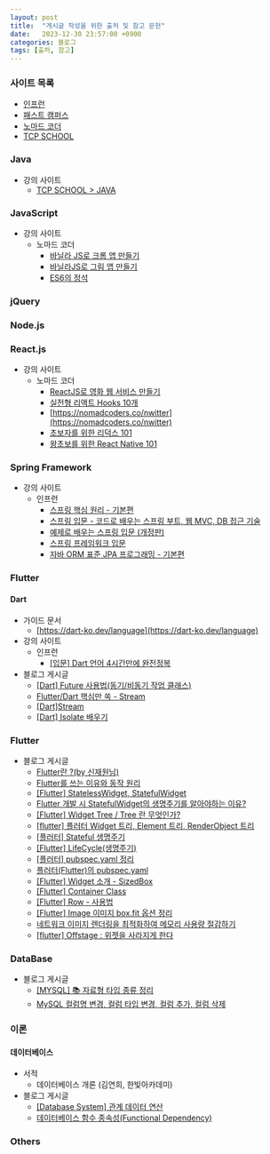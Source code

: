 ```yaml
---
layout: post
title:  "게시글 작성을 위한 출처 및 참고 문헌"
date:   2023-12-30 23:57:00 +0900
categories: 블로그
tags: [출처, 참고]
---
```


### 사이트 목록

- [인프런](https://www.inflearn.com/)
- [패스트 캠퍼스](https://fastcampus.co.kr/)
- [노마드 코더](https://nomadcoders.co/)
- [TCP SCHOOL](https://www.tcpschool.com/)

### Java

- 강의 사이트
    - [TCP SCHOOL > JAVA](https://www.tcpschool.com/java/intro)

### JavaScript

- 강의 사이트
    - 노마드 코더
        - [바닐라 JS로 크롬 앱 만들기](https://nomadcoders.co/javascript-for-beginners)
        - [바닐라JS로 그림 앱 만들기](https://nomadcoders.co/javascript-for-beginners-2)
        - [ES6의 정석](https://nomadcoders.co/es6-once-and-for-all)

### jQuery

### Node.js

### React.js

- 강의 사이트
    - 노마드 코더
        - [ReactJS로 영화 웹 서비스 만들기](https://nomadcoders.co/react-for-beginners)
        - [실전형 리액트 Hooks 10개](https://nomadcoders.co/react-hooks-introduction)
        - [https://nomadcoders.co/nwitter](https://nomadcoders.co/nwitter)
        - [초보자를 위한 리덕스 101](https://nomadcoders.co/redux-for-beginners)
        - [왕초보를 위한 React Native 101](https://nomadcoders.co/react-native-for-beginners)

### Spring Framework

- 강의 사이트
    - 인프런
        - [스프링 핵심 원리 - 기본편](https://www.inflearn.com/course/%EC%8A%A4%ED%94%84%EB%A7%81-%ED%95%B5%EC%8B%AC-%EC%9B%90%EB%A6%AC-%EA%B8%B0%EB%B3%B8%ED%8E%B8)
        - [스프링 입문 - 코드로 배우는 스프링 부트, 웹 MVC, DB 접근 기술](https://www.inflearn.com/course/%EC%8A%A4%ED%94%84%EB%A7%81-%EC%9E%85%EB%AC%B8-%EC%8A%A4%ED%94%84%EB%A7%81%EB%B6%80%ED%8A%B8)
        - [예제로 배우는 스프링 입문 (개정판)](https://www.inflearn.com/course/spring_revised_edition)
        - [스프링 프레임워크 입문](https://www.inflearn.com/course/spring)
        - [자바 ORM 표준 JPA 프로그래밍 - 기본편](https://www.inflearn.com/course/ORM-JPA-Basic)

### Flutter

#### Dart

- 가이드 문서
    - [https://dart-ko.dev/language](https://dart-ko.dev/language)
- 강의 사이트
    - 인프런
        - [[입문] Dart 언어 4시간만에 완전정복](https://www.inflearn.com/course/dart-%EC%96%B8%EC%96%B4-%EC%9E%85%EB%AC%B8)
- 블로그 게시글
    - [[Dart] Future 사용법(동기/비동기 작업 클래스)](https://jinhan38.com/151)
    - [Flutter/Dart 핵심만 쏙 - Stream](https://hack-up-busan.github.io/dart/Stream/)
    - [[Dart]Stream](https://velog.io/@steadygo247/FlutterStream)
    - [[Dart] Isolate 배우기](https://lucky516.tistory.com/85)

### Flutter

- 블로그 게시글
    - [Flutter란 ?(by 신재원님)](https://medium.com/twolinecode/flutter%EB%9E%80-by-%EC%8B%A0%EC%9E%AC%EC%9B%90%EB%8B%98-888a4c472753)
    - [Flutter를 쓰는 이유와 동작 원리](https://velog.io/@okko8522/Flutter%EB%A5%BC-%EC%93%B0%EB%8A%94-%EC%9D%B4%EC%9C%A0%EC%99%80-%EB%8F%99%EC%9E%91-%EC%9B%90%EB%A6%AC#flutter%EA%B0%80-%EC%8B%A4%ED%96%89%EB%90%98%EB%8A%94-%EA%B3%BC%EC%A0%95)
    - [[Flutter] StatelessWidget, StatefulWidget](https://velog.io/@dosilv/Flutter-StatelessWidget-StatefulWidget)
    - [Flutter 개발 시 StatefulWidget의 생명주기를 알아야하는 이유?](https://devocean.sk.com/blog/techBoardDetail.do?ID=165205&boardType=techBlog)
    - [[Flutter]  Widget Tree / Tree 란 무엇인가?](https://jutole.tistory.com/70#Widget%20Tree-1)
    - [[flutter] 플러터 Widget 트리, Element 트리, RenderObject 트리](https://fronquarry.tistory.com/19)
    - [[플러터] Stateful 생명주기](https://landroid.tistory.com/9)
    - [[Flutter] LifeCycle(생명주기)](https://velog.io/@realryankim/Flutter-LifeCycle%EC%83%9D%EB%AA%85%EC%A3%BC%EA%B8%B0#stateful-widget)
    - [[플러터] pubspec.yaml 정리](https://landroid.tistory.com/11)
    - [플러터(Flutter)의 pubspec.yaml](https://changjoopark.medium.com/%ED%94%8C%EB%9F%AC%ED%84%B0-flutter-%EC%9D%98-pubspec-yaml-ffa40b26296a)
    - [[Flutter] Widget 소개 - SizedBox](https://origogi.github.io/flutter/SizedBox/)
    - [[Flutter] Container Class](https://ahang.tistory.com/10)
    - [[Flutter] Row - 사용법](https://jinhan38.com/129)
    - [[Flutter] Image 이미지 box.fit 옵션 정리](https://devmg.tistory.com/181)
    - [네트워크 이미지 렌더링을 최적화하여 메모리 사용량 절감하기](https://velog.io/@ximya_hf/optimizing-network-image-rendering-in-flutter)
    - [[flutter] Offstage : 위젯을 사라지게 한다](https://velog.io/@iamhch/flutter-Offstage-%EC%9C%84%EC%A0%AF%EC%9D%84-%EC%82%AC%EB%9D%BC%EC%A7%80%EA%B2%8C-%ED%95%9C%EB%8B%A4)

### DataBase

- 블로그 게시글
    - [[MYSQL] 📚 자료형 타입 종류 정리](https://inpa.tistory.com/entry/MYSQL-%F0%9F%93%9A-%EC%9E%90%EB%A3%8C%ED%98%95-%ED%83%80%EC%9E%85-%EC%A2%85%EB%A5%98-%EC%A0%95%EB%A6%AC)
    - [MySQL 컬럼명 변경, 컬럼 타입 변경, 컬럼 추가, 컬럼 삭제](https://juyoung-1008.tistory.com/17)

### 이론

#### 데이터베이스

- 서적
    - 데이터베이스 개론 (김연희, 한빛아카데미)
- 블로그 게시글
    - [[Database System] 관계 데이터 연산](https://velog.io/@hylee/DB-%EA%B4%80%EA%B3%84-%EB%8D%B0%EC%9D%B4%ED%84%B0-%EC%97%B0%EC%82%B0#%EC%9D%BC%EB%B0%98-%EC%A7%91%ED%95%9C-%EC%97%B0%EC%82%B0%EC%9E%90)
    - [데이터베이스 함수 종속성(Functional Dependency)](https://velog.io/@busybean3/%EB%8D%B0%EC%9D%B4%ED%84%B0%EB%B2%A0%EC%9D%B4%EC%8A%A4-%ED%95%A8%EC%88%98-%EC%A2%85%EC%86%8D%EC%84%B1Functional-Dependency#5-%EB%8B%A4%EC%A4%91%EA%B0%92-%EC%A2%85%EC%86%8D-multi-valued-dependency-5)
    
### Others